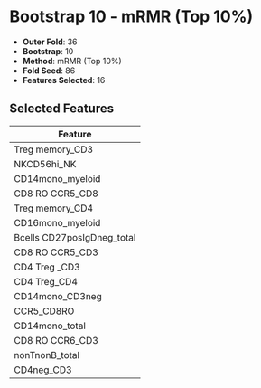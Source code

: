 # Bootstrap 10 - mRMR (Top 10%)

- **Outer Fold**: 36
- **Bootstrap**: 10
- **Method**: mRMR (Top 10%)
- **Fold Seed**: 86
- **Features Selected**: 16

## Selected Features

| Feature |
|---------|
| Treg memory_CD3 |
| NKCD56hi_NK |
| CD14mono_myeloid |
| CD8 RO CCR5_CD8 |
| Treg memory_CD4 |
| CD16mono_myeloid |
| Bcells CD27posIgDneg_total |
| CD8 RO CCR5_CD3 |
| CD4 Treg _CD3 |
| CD4 Treg_CD4 |
| CD14mono_CD3neg |
| CCR5_CD8RO |
| CD14mono_total |
| CD8 RO CCR6_CD3 |
| nonTnonB_total |
| CD4neg_CD3 |
